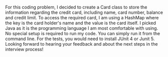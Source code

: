 For this coding problem, I decided to create a Card class to store the information regarding the credit card, including name, card number, balance and credit limit. To access the required card, I am using a HashMap where the key is the card holder's name and the value is the card itself.
I picked Java as it is the programming language I am most comfortable with using.
No special setup is required to run my code. You can simply run it from the command line. For the tests, you would need to install JUnit 4 or Junit 5. 
Looking forward to hearing your feedback and about the next steps in the interview process! 